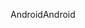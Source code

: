 <span data-ttu-id="01cc9-101">Android</span><span class="sxs-lookup"><span data-stu-id="01cc9-101">Android</span></span>